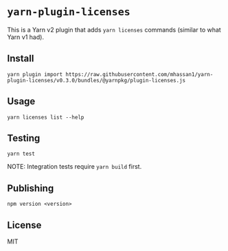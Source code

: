 # `yarn-plugin-licenses`

This is a Yarn v2 plugin that adds `yarn licenses` commands (similar to what Yarn v1 had).

## Install

```
yarn plugin import https://raw.githubusercontent.com/mhassan1/yarn-plugin-licenses/v0.3.0/bundles/@yarnpkg/plugin-licenses.js
```

## Usage

```shell script
yarn licenses list --help
```

## Testing

`yarn test`

NOTE: Integration tests require `yarn build` first.

## Publishing

`npm version <version>`

## License

MIT
